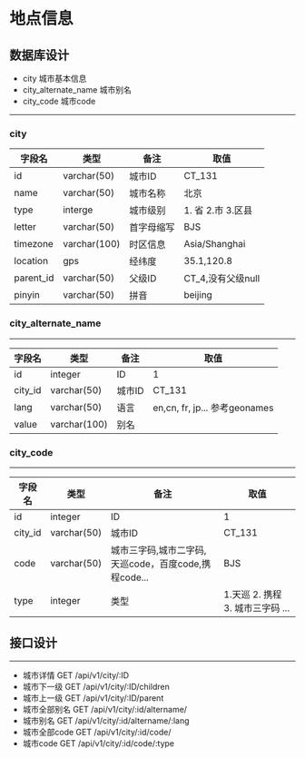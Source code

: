 # 地点信息

## 数据库设计

- city 城市基本信息
- city_alternate_name 城市别名
- city_code 城市code

---

### city

| 字段名 | 类型 | 备注 | 取值 |
|-       | -    | -    | -    |
| id     | varchar(50) | 城市ID   | CT_131 |
| name   | varchar(50) | 城市名称 | 北京 | 
| type     | interge | 城市级别 | 1. 省 2.市 3.区县 |
| letter | varchar(50) | 首字母缩写 | BJS |
| timezone | varchar(100) | 时区信息 | Asia/Shanghai |
| location | gps |   经纬度 | 35.1,120.8 |
| parent_id | varchar(50) | 父级ID | CT_4,没有父级null |
| pinyin   | varchar(50)  | 拼音   | beijing |


### city_alternate_name
---

| 字段名 | 类型 | 备注 | 取值 |
|-       | -    | -    | -    |
| id     | integer | ID | 1 |
| city_id| varchar(50) | 城市ID | CT_131 |
| lang   | varchar(50) | 语言 | en,cn, fr, jp... 参考geonames|
| value  | varchar(100) | 别名 |



### city_code
---

| 字段名 | 类型 | 备注 | 取值 |
|-       | -    | -    | -    |
| id     | integer | ID | 1   |
| city_id | varchar(50) | 城市ID | CT_131 |
| code   | varchar(50) | 城市三字码,城市二字码,天巡code，百度code,携程code...| BJS | 
| type   | integer | 类型 | 1.天巡 2. 携程 3. 城市三字码 ...|



## 接口设计
---

- 城市详情     GET /api/v1/city/:ID
- 城市下一级   GET /api/v1/city/:ID/children
- 城市上一级   GET /api/v1/city/:ID/parent
- 城市全部别名 GET /api/v1/city/:id/altername/
- 城市别名     GET /api/v1/city/:id/altername/:lang
- 城市全部code GET /api/v1/city/:id/code/
- 城市code     GET /api/v1/city/:id/code/:type
